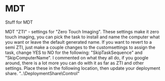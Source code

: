 # MDT
Stuff for MDT

MDT "ZTI" - settings for "Zero Touch Imaging". These settings make it zero touch imaging, you can pick the task to install and name the computer what you want or leave the default generated name. If you want to revert to a semi ZTI, just make a couple changes to the customsettings to assign the task, change YES to NO for the following: "SkipTaskSequence" and "SkipComputerName".  I commented on what they all do, if you google around, there is a lot more you can do with it as far as ZTI and other settings.  Place these in the following location, then update your deployment share. "..\DeploymentShare\Control"
